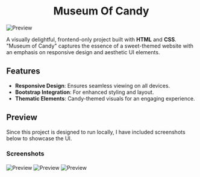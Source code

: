 <h1 align="center">Museum Of Candy</h1>
<img align="center" alt="Preview" src="https://github.com/user-attachments/assets/58f14870-f317-4c41-bdba-ed84ff358935">

A visually delightful, frontend-only project built with **HTML** and **CSS**. "Museum of Candy" captures the essence of a sweet-themed website with an emphasis on responsive design and aesthetic UI elements.  

## Features  
- **Responsive Design**: Ensures seamless viewing on all devices.  
- **Bootstrap Integration**: For enhanced styling and layout.  
- **Thematic Elements**: Candy-themed visuals for an engaging experience.  

## Preview  
Since this project is designed to run locally, I have included screenshots below to showcase the UI.  

### Screenshots  
<img align="center" alt="Preview" src="https://github.com/user-attachments/assets/d2cb9e62-36da-4b13-85fd-2832934d23f5">

<img align="center" alt="Preview" src="https://github.com/user-attachments/assets/6c4273ac-45b9-4d71-ac53-e43a9ee98d74">

<img align="center" alt="Preview" src="https://github.com/user-attachments/assets/fce901bc-b965-40dd-ada1-e9d50681dfae">

